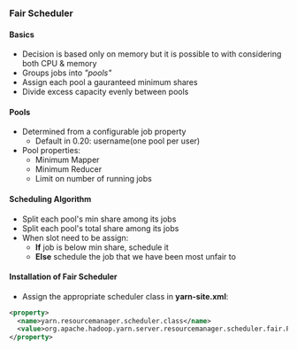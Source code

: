 ### Fair Scheduler
 
 #### Basics
  * Decision is based only on memory but it is possible to with considering both CPU & memory
  * Groups jobs into _"pools"_
  * Assign each pool a gauranteed minimum shares
  * Divide excess capacity evenly between pools

 #### Pools
  * Determined from a configurable job property
    * Default in 0.20: username(one pool per user)
  * Pool properties:
    * Minimum Mapper
    * Minimum Reducer
    * Limit on number of running jobs

 #### Scheduling Algorithm
  * Split each pool's min share among its jobs
  * Split each pool's total share among its jobs
  * When slot need to be assign:
    * __If__ job is below min share, schedule it
    * __Else__ schedule the job that we have been most unfair to

 #### Installation of Fair Scheduler
  * Assign the appropriate scheduler class in __yarn-site.xml__:
```xml
<property>
  <name>yarn.resourcemanager.scheduler.class</name>
  <value>org.apache.hadoop.yarn.server.resourcemanager.scheduler.fair.FairScheduler</value>
</property>
```